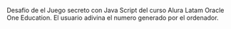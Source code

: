 Desafio de el Juego secreto con Java Script
del curso Alura Latam Oracle One Education.
El usuario adivina el numero generado por el ordenador.
